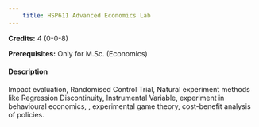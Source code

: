 ```yaml
---
    title: HSP611 Advanced Economics Lab
---
```

**Credits:** 4 (0-0-8)



**Prerequisites:** Only for M.Sc. (Economics)

#### Description 
Impact evaluation, Randomised Control Trial, Natural experiment methods like Regression Discontinuity, Instrumental Variable, experiment in behavioural economics, , experimental game theory, cost-benefit analysis of policies.